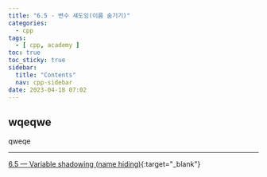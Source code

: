 ```yaml
---
title: "6.5 - 변수 섀도잉(이름 숨기기)"
categories:
  - cpp
tags:
  - [ cpp, academy ]
toc: true
toc_sticky: true
sidebar:
  title: "Contents"
  nav: cpp-sidebar
date: 2023-04-18 07:02
---
```


## wqeqwe

qweqe

---

[6.5 — Variable shadowing (name hiding)](https://www.learncpp.com/cpp-tutorial/variable-shadowing-name-hiding/){:target="_blank"}

<!--

<div class="notice--info" markdown="1">
<span class="notice-title">
**TITLE**
</span>

BODY
</div>

-->